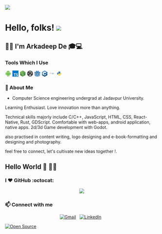 ![](https://komarev.com/ghpvc/?username=arkadeepde142)
# Hello, folks! <img src="https://raw.githubusercontent.com/MartinHeinz/MartinHeinz/master/wave.gif" width="30px">
## 👋🏾 I'm Arkadeep De 🎓‍💻

### Tools Which I Use
<code><img height="20" src="https://raw.githubusercontent.com/github/explore/80688e429a7d4ef2fca1e82350fe8e3517d3494d/topics/android/android.png"></code>
<code><img height="20" src="https://raw.githubusercontent.com/github/explore/80688e429a7d4ef2fca1e82350fe8e3517d3494d/topics/typescript/typescript.png"></code>
<code><img height="20" src="https://raw.githubusercontent.com/github/explore/80688e429a7d4ef2fca1e82350fe8e3517d3494d/topics/nodejs/nodejs.png"></code>
<code><img height="20" src="https://raw.githubusercontent.com/github/explore/80688e429a7d4ef2fca1e82350fe8e3517d3494d/topics/rust/rust.png"></code>
<code><img height="20" src="https://raw.githubusercontent.com/github/explore/80688e429a7d4ef2fca1e82350fe8e3517d3494d/topics/godot/godot.png"></code>
<code><img height="20" src="https://raw.githubusercontent.com/github/explore/80688e429a7d4ef2fca1e82350fe8e3517d3494d/topics/cpp/cpp.png"></code>
<code><img height="20" src="https://raw.githubusercontent.com/github/explore/80688e429a7d4ef2fca1e82350fe8e3517d3494d/topics/java/java.png"></code>
<code><img height="20" src="https://raw.githubusercontent.com/github/explore/80688e429a7d4ef2fca1e82350fe8e3517d3494d/topics/python/python.png"></code>

### 🔭 About Me

* Computer Science engineering undergrad at Jadavpur University.

Learning Enthusiast. Love innovation more than anything.

Technical skills majorly include C/C++, JavaScript, HTML, CSS, React-Native, Rust, GDScript. Comfortable with web-apps, android application, native apps. 
2d/3d Game development with Godot.

also practised in content writing, logo designing and e-book-formatting and designing and photography.

feel free to connect, let's cultivate new ideas together !.



## Hello World :sparkling_heart: 👋🏽 
### I :heart: GitHub :octocat:
  
<p align="center">
<a href="https://github.com/arkadeepde142/">
  <img width="60%" src="https://github-readme-stats.vercel.app/api?username=arkadeepde142&show_icons=true&line_height=20&theme=tokyonight" />
</a>
  </p>


### 📫 Connect with me

<p align="center">
<a href="mailto:arkadeepde142@gmail.com"><img alt="Gmail" height="30" src="https://img.shields.io/badge/Gmail-D14836?style=for-the-badge&logo=gmail&logoColor=white" /></a>&nbsp;&nbsp;
<a href="https://www.linkedin.com/in/arkadeep-de-121a35196/"><img height="30" src="https://img.shields.io/badge/LinkedIn-0077B5?style=for-the-badge&logo=linkedin&logoColor=white" alt="LinkedIn"></a>&nbsp;&nbsp;

</p>

[![Open Source](https://badges.frapsoft.com/os/v1/open-source.svg?v=103)](https://opensource.org/)

